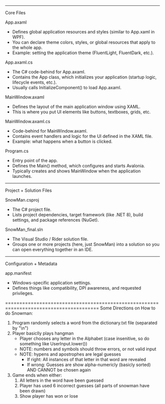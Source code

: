 ***************************************************
Core Files

App.axaml
 - Defines global application resources and styles (similar to App.xaml in WPF).
 - You can declare theme colors, styles, or global resources that apply to the whole app.
 - Example: setting the application theme (FluentLight, FluentDark, etc.).

App.axaml.cs
 - The C# code-behind for App.axaml.
 - Contains the App class, which initializes your application (startup logic, lifecycle events, etc.).
 - Usually calls InitializeComponent() to load App.axaml.

MainWindow.axaml
 - Defines the layout of the main application window using XAML.
 - This is where you put UI elements like buttons, textboxes, grids, etc.

MainWindow.axaml.cs
 - Code-behind for MainWindow.axaml.
 - Contains event handlers and logic for the UI defined in the XAML file.
 - Example: what happens when a button is clicked.

Program.cs
 - Entry point of the app.
 - Defines the Main() method, which configures and starts Avalonia.
 - Typically creates and shows MainWindow when the application launches.

***************************************************
Project + Solution Files

SnowMan.csproj
 - The C# project file.
 - Lists project dependencies, target framework (like .NET 8), build settings, and package references (NuGet).

SnowMan_final.sln
 - The Visual Studio / Rider solution file.
 - Groups one or more projects (here, just SnowMan) into a solution so you can open everything together in an IDE.

***************************************************
Configuration + Metadata

app.manifest
 - Windows-specific application settings.
 - Defines things like compatibility, DPI awareness, and requested privileges.

=======================================================================================
Some Directions on How to do Snowman:

1. Program randomly selects a word from the dictionary.txt file (separated by "\n")
2. Player basiclly plays hangman
    - Player chooses any letter in the Alphabet (case insenitive, so do something like UserInput.lower())
    - NOTE: numbers and symbols should throw errors, or not valid input
    - NOTE: hypens and apostrophes are legal guesses
        - If right: All instances of that letter in that word are revealed
        - If wrong: Guesses are show alpha-numericly (basicly sorted) AND CANNOT be chosen again
3. Game ends when either:
    1. All letters in the word have been guessed
    2. Player has used 6 incorrect guesses (all parts of snowman have been drawn)
    3. Show player has won or lose